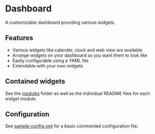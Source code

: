 # Dashboard

A customizable dashboard providing various widgets.

## Features

* Various widgets like calendar, clock and web view are available
* Arrange widgets on your dashboard as you want them to look like
* Easily configurable using a YAML file
* Extendable with your own widgets

## Contained widgets

See the [modules](modules) folder as well as the individual README files for each widget module.

## Configuration

See [sample-config.yml](sample-config.yml) for a basic commented configuration file.